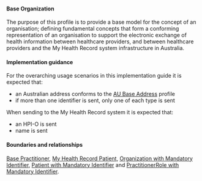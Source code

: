 #### Base Organization
The purpose of this profile is to provide a base model for the concept of an organisation; defining fundamental concepts that form a conforming representation of an organisation to support the electronic exchange of health information between healthcare providers, and between healthcare providers and the My Health Record system infrastructure in Australia.

#### Implementation guidance
For the overarching usage scenarios in this implementation guide it is expected that:
* an Australian address conforms to the [AU Base Address](http://build.fhir.org/ig/hl7au/au-fhir-base/StructureDefinition-au-address.html) profile
* if more than one identifier is sent, only one of each type is sent

When sending to the My Health Record system it is expected that: 
* an HPI-O is sent
* name is sent

#### Boundaries and relationships
[Base Practitioner](StructureDefinition-practitioner-dh-base-1.html),
[My Health Record Patient](StructureDefinition-patient-mhr-1.html),
[Organization with Mandatory Identifier](StructureDefinition-organization-ident-1.html),
[Patient with Mandatory Identifier](StructureDefinition-patient-ident-1.html) and
[PractitionerRole with Mandatory Identifier](StructureDefinition-practitionerrole-ident-1.html).